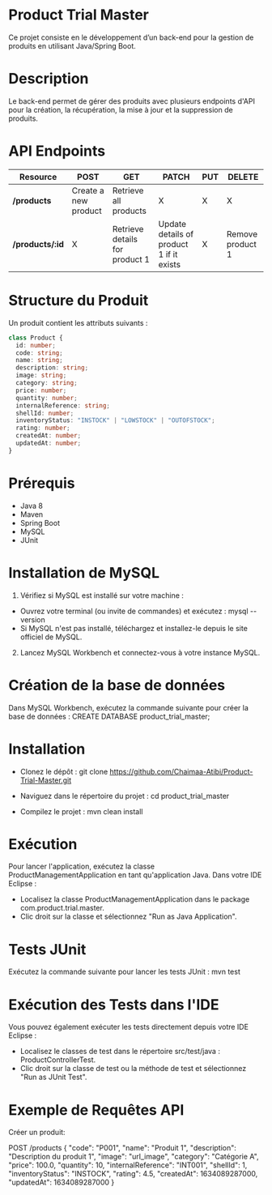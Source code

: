# Product Trial Master
Ce projet consiste en le développement d’un back-end pour la gestion de produits en utilisant Java/Spring Boot.

# Description
Le back-end permet de gérer des produits avec plusieurs endpoints d'API pour la création, la récupération, la mise à jour et la suppression de produits.

# API Endpoints

| Resource           | POST                  | GET                            | PATCH                                    | PUT | DELETE           |
| ------------------ | --------------------- | ------------------------------ | ---------------------------------------- | --- | ---------------- |
| **/products**      | Create a new product  | Retrieve all products          | X                                        | X   |     X            |
| **/products/:id**  | X                     | Retrieve details for product 1 | Update details of product 1 if it exists | X   | Remove product 1 |

# Structure du Produit
Un produit contient les attributs suivants :

``` typescript
class Product {
  id: number;
  code: string;
  name: string;
  description: string;
  image: string;
  category: string;
  price: number;
  quantity: number;
  internalReference: string;
  shellId: number;
  inventoryStatus: "INSTOCK" | "LOWSTOCK" | "OUTOFSTOCK";
  rating: number;
  createdAt: number;
  updatedAt: number;
}
```
# Prérequis
- Java 8
- Maven
- Spring Boot
- MySQL
- JUnit

# Installation de MySQL
1. Vérifiez si MySQL est installé sur votre machine :

- Ouvrez votre terminal (ou invite de commandes) et exécutez : mysql --version
- Si MySQL n'est pas installé, téléchargez et installez-le depuis le site officiel de MySQL.

2. Lancez MySQL Workbench et connectez-vous à votre instance MySQL.

# Création de la base de données
Dans MySQL Workbench, exécutez la commande suivante pour créer la base de données : CREATE DATABASE product_trial_master;

# Installation
- Clonez le dépôt :
git clone https://github.com/Chaimaa-Atibi/Product-Trial-Master.git

- Naviguez dans le répertoire du projet :
cd product_trial_master

- Compilez le projet :
mvn clean install

# Exécution
Pour lancer l'application, exécutez la classe ProductManagementApplication en tant qu'application Java. Dans votre IDE Eclipse :

- Localisez la classe ProductManagementApplication dans le package com.product.trial.master.
- Clic droit sur la classe et sélectionnez "Run as Java Application".

# Tests JUnit
Exécutez la commande suivante pour lancer les tests JUnit : mvn test

# Exécution des Tests dans l'IDE
Vous pouvez également exécuter les tests directement depuis votre IDE Eclipse :

- Localisez le classes de test dans le répertoire src/test/java : ProductControllerTest.
- Clic droit sur la classe de test ou la méthode de test et sélectionnez "Run as JUnit Test".

# Exemple de Requêtes API
Créer un produit: 

POST /products
{
    "code": "P001",
    "name": "Produit 1",
    "description": "Description du produit 1",
    "image": "url_image",
    "category": "Catégorie A",
    "price": 100.0,
    "quantity": 10,
    "internalReference": "INT001",
    "shellId": 1,
    "inventoryStatus": "INSTOCK",
    "rating": 4.5,
    "createdAt": 1634089287000,
    "updatedAt": 1634089287000
}

